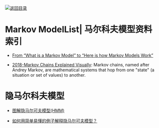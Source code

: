 [![返回目录](https://user-images.githubusercontent.com/5803001/38079637-ff0abcf0-3371-11e8-9b76-ad651620afc7.jpg)](https://github.com/wxyyxc1992/Awesome-Lists)

# Markov ModelList| 马尔科夫模型资料索引

- [From “What is a Markov Model” to “Here is how Markov Models Work”](https://hackernoon.com/from-what-is-a-markov-model-to-here-is-how-markov-models-work-1ac5f4629b71#.9mrz6lizf)

- [2018-Markov Chains Explained Visually](http://setosa.io/ev/markov-chains/): Markov chains, named after Andrey Markov, are mathematical systems that hop from one "state" (a situation or set of values) to another.

# 隐马尔科夫模型

- [图解隐马尔可夫模型(HMM)](http://www.cnblogs.com/crazyacking/p/6505033.html)

* [如何用简单易懂的例子解释隐马尔可夫模型？](https://www.zhihu.com/question/20962240)
